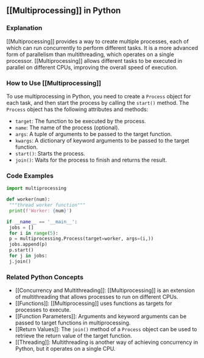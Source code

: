 ## [[Multiprocessing]] in Python

### Explanation
 [[Multiprocessing]] provides a way to create multiple processes, each of which can run concurrently to perform different tasks. It is a more advanced form of parallelism than multithreading, which operates on a single processor. [[Multiprocessing]] allows different tasks to be executed in parallel on different CPUs, improving the overall speed of execution.

### How to Use [[Multiprocessing]]
To use multiprocessing in Python, you need to create a `Process` object for each task, and then start the process by calling the `start()` method. The `Process` object has the following attributes and methods:

- `target`: The function to be executed by the process.
- `name`: The name of the process (optional).
- `args`: A tuple of arguments to be passed to the target function.
- `kwargs`: A dictionary of keyword arguments to be passed to the target function.
- `start()`: Starts the process.
- `join()`: Waits for the process to finish and returns the result.

### Code Examples
```python
import multiprocessing

def worker(num):
 """thread worker function"""
 print(f'Worker: {num}')

if __name__ == '__main__':
 jobs = []
 for i in range(5):
 p = multiprocessing.Process(target=worker, args=(i,))
 jobs.append(p)
 p.start()
 for j in jobs:
 j.join()
```

### Related Python Concepts
- [[Concurrency and Multithreading]]: [[Multiprocessing]] is an extension of multithreading that allows processes to run on different CPUs.
- [[Functions]]: [[Multiprocessing]] uses functions as targets for processes to execute.
- [[Function Parameters]]: Arguments and keyword arguments can be passed to target functions in multiprocessing.
- [[Return Values]]: The `join()` method of a `Process` object can be used to retrieve the return value of the target function.
- [[Threading]]: Multithreading is another way of achieving concurrency in Python, but it operates on a single CPU.
